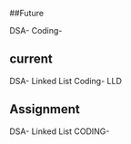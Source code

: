 ##Future

DSA-
Coding- 
## current 

DSA- Linked List 
Coding- LLD

## Assignment

DSA- Linked List
CODING-
